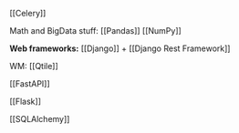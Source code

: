 [[Celery]]

Math and BigData stuff:
	[[Pandas]]
	[[NumPy]]

**Web frameworks:**
[[Django]] + [[Django Rest Framework]]

WM:
	[[Qtile]]

[[FastAPI]]

[[Flask]]

[[SQLAlchemy]]